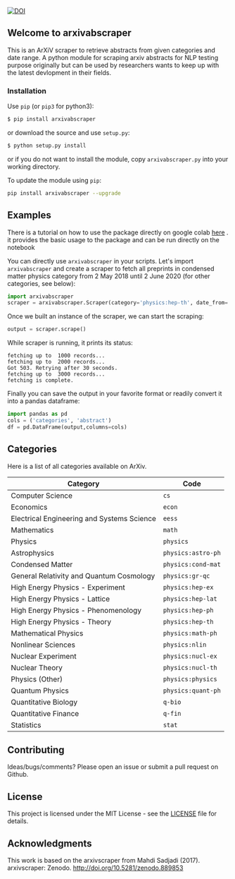[![DOI](https://zenodo.org/badge/DOI/10.5281/zenodo.4395835.svg)](https://doi.org/10.5281/zenodo.4395835)


## Welcome to arxivabscraper

This  is an ArXiV scraper to retrieve abstracts from given categories and date range. A python module for scraping arxiv abstracts for NLP testing purpose originally but can be used by researchers wants to keep up with the latest devlopment in their fields. 


### Installation 

Use `pip` (or `pip3` for python3):

```bash
$ pip install arxivabscraper
```

or download the source and use `setup.py`:

```bash
$ python setup.py install
```

or if you do not want to install the module, copy `arxivabscraper.py` into your working
directory.

To update the module using `pip`:
```bash
pip install arxivabscraper --upgrade
```

## Examples

There is a tutorial on how to use the package directly on google colab [here](https://github.com/MohamedElashri/Arxiv-Aabstract-scraper/blob/main/arxivabscraper_tutorial.ipynb)
 . 
it provides the basic usage to the package and can be run directly on the notebook

You can directly use `arxivabscraper` in your scripts. Let's import `arxivabscraper`
and create a scraper to fetch all preprints in condensed matter physics category
from 2 May 2018 until 2 June 2020 (for other categories, see below):

```python
import arxivabscraper
scraper = arxivabscraper.Scraper(category='physics:hep-th', date_from='2010-05-27',date_until='2020-06-07')
```
Once we built an instance of the scraper, we can start the scraping:

```python
output = scraper.scrape()
```
While scraper is running, it prints its status:

```
fetching up to  1000 records...
fetching up to  2000 records...
Got 503. Retrying after 30 seconds.
fetching up to  3000 records...
fetching is complete.
```

Finally you can save the output in your favorite format or readily convert it into a pandas dataframe:
```python
import pandas as pd
cols = ('categories', 'abstract')
df = pd.DataFrame(output,columns=cols)
```


## Categories
Here is a list of all categories available on ArXiv.

| Category | Code |
| --- | --- |
| Computer Science | `cs` |
| Economics | `econ` |
| Electrical Engineering and Systems Science | `eess` |
| Mathematics | `math` |
| Physics | `physics` |
| Astrophysics | `physics:astro-ph` |
| Condensed Matter | `physics:cond-mat` |
| General Relativity and Quantum Cosmology | `physics:gr-qc` |
| High Energy Physics - Experiment | `physics:hep-ex` |
| High Energy Physics - Lattice | `physics:hep-lat` |
| High Energy Physics - Phenomenology | `physics:hep-ph` |
| High Energy Physics - Theory | `physics:hep-th` |
| Mathematical Physics | `physics:math-ph` |
| Nonlinear Sciences | `physics:nlin` |
| Nuclear Experiment | `physics:nucl-ex` |
| Nuclear Theory | `physics:nucl-th` |
| Physics (Other) | `physics:physics` |
| Quantum Physics | `physics:quant-ph` |
| Quantitative Biology | `q-bio` |
| Quantitative Finance | `q-fin` |
| Statistics | `stat` |

## Contributing
Ideas/bugs/comments? Please open an issue or submit a pull request on Github.

## License
This project is licensed under the MIT License - see the [LICENSE](LICENSE) file for details.

## Acknowledgments
This work is based on the arxivscraper from 
Mahdi Sadjadi (2017). arxivscraper: Zenodo. http://doi.org/10.5281/zenodo.889853
